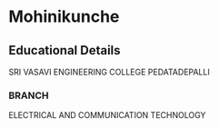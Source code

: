 # Mohinikunche #
## Educational Details ##
SRI VASAVI ENGINEERING COLLEGE
PEDATADEPALLI
### BRANCH ###
ELECTRICAL AND COMMUNICATION TECHNOLOGY 


